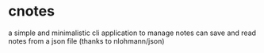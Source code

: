 # cnotes
a simple and minimalistic cli application to manage notes
can save and read notes from a json file (thanks to nlohmann/json)

